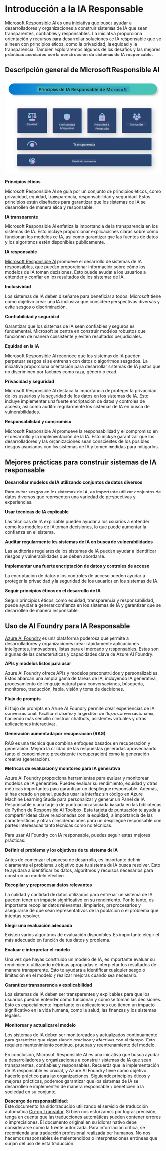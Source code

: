 <!--
CO_OP_TRANSLATOR_METADATA:
{
  "original_hash": "805b96b20152936d8f4c587d90d6e06e",
  "translation_date": "2025-03-27T09:06:57+00:00",
  "source_file": "md\\01.Introduction\\05\\ResponsibleAI.md",
  "language_code": "es"
}
-->
# **Introducción a la IA Responsable**

[Microsoft Responsible AI](https://www.microsoft.com/ai/responsible-ai?WT.mc_id=aiml-138114-kinfeylo) es una iniciativa que busca ayudar a desarrolladores y organizaciones a construir sistemas de IA que sean transparentes, confiables y responsables. La iniciativa proporciona orientación y recursos para desarrollar soluciones de IA responsable que se alineen con principios éticos, como la privacidad, la equidad y la transparencia. También exploraremos algunos de los desafíos y las mejores prácticas asociados con la construcción de sistemas de IA responsable.

## Descripción general de Microsoft Responsible AI

![RAIPrinciples](../../../../../translated_images/RAIPrinciples.e40f2a169a854832e885ce2659f3a913cfb393fa59b595ed57cfae9119694eb7.es.png)

**Principios éticos**

Microsoft Responsible AI se guía por un conjunto de principios éticos, como privacidad, equidad, transparencia, responsabilidad y seguridad. Estos principios están diseñados para garantizar que los sistemas de IA se desarrollen de manera ética y responsable.

**IA transparente**

Microsoft Responsible AI enfatiza la importancia de la transparencia en los sistemas de IA. Esto incluye proporcionar explicaciones claras sobre cómo funcionan los modelos de IA, así como garantizar que las fuentes de datos y los algoritmos estén disponibles públicamente.

**IA responsable**

[Microsoft Responsible AI](https://www.microsoft.com/ai/responsible-ai?WT.mc_id=aiml-138114-kinfeylo) promueve el desarrollo de sistemas de IA responsables, que puedan proporcionar información sobre cómo los modelos de IA toman decisiones. Esto puede ayudar a los usuarios a entender y confiar en los resultados de los sistemas de IA.

**Inclusividad**

Los sistemas de IA deben diseñarse para beneficiar a todos. Microsoft tiene como objetivo crear una IA inclusiva que considere perspectivas diversas y evite sesgos o discriminación.

**Confiabilidad y seguridad**

Garantizar que los sistemas de IA sean confiables y seguros es fundamental. Microsoft se centra en construir modelos robustos que funcionen de manera consistente y eviten resultados perjudiciales.

**Equidad en la IA**

Microsoft Responsible AI reconoce que los sistemas de IA pueden perpetuar sesgos si se entrenan con datos o algoritmos sesgados. La iniciativa proporciona orientación para desarrollar sistemas de IA justos que no discriminen por factores como raza, género o edad.

**Privacidad y seguridad**

Microsoft Responsible AI destaca la importancia de proteger la privacidad de los usuarios y la seguridad de los datos en los sistemas de IA. Esto incluye implementar una fuerte encriptación de datos y controles de acceso, así como auditar regularmente los sistemas de IA en busca de vulnerabilidades.

**Responsabilidad y compromiso**

Microsoft Responsible AI promueve la responsabilidad y el compromiso en el desarrollo y la implementación de la IA. Esto incluye garantizar que los desarrolladores y las organizaciones sean conscientes de los posibles riesgos asociados con los sistemas de IA y tomen medidas para mitigarlos.

## Mejores prácticas para construir sistemas de IA responsable

**Desarrollar modelos de IA utilizando conjuntos de datos diversos**

Para evitar sesgos en los sistemas de IA, es importante utilizar conjuntos de datos diversos que representen una variedad de perspectivas y experiencias.

**Usar técnicas de IA explicable**

Las técnicas de IA explicable pueden ayudar a los usuarios a entender cómo los modelos de IA toman decisiones, lo que puede aumentar la confianza en el sistema.

**Auditar regularmente los sistemas de IA en busca de vulnerabilidades**

Las auditorías regulares de los sistemas de IA pueden ayudar a identificar riesgos y vulnerabilidades que deben abordarse.

**Implementar una fuerte encriptación de datos y controles de acceso**

La encriptación de datos y los controles de acceso pueden ayudar a proteger la privacidad y la seguridad de los usuarios en los sistemas de IA.

**Seguir principios éticos en el desarrollo de IA**

Seguir principios éticos, como equidad, transparencia y responsabilidad, puede ayudar a generar confianza en los sistemas de IA y garantizar que se desarrollen de manera responsable.

## Uso de AI Foundry para IA Responsable

[Azure AI Foundry](https://ai.azure.com?WT.mc_id=aiml-138114-kinfeylo) es una plataforma poderosa que permite a desarrolladores y organizaciones crear rápidamente aplicaciones inteligentes, innovadoras, listas para el mercado y responsables. Estas son algunas de las características y capacidades clave de Azure AI Foundry:

**APIs y modelos listos para usar**

Azure AI Foundry ofrece APIs y modelos preconstruidos y personalizables. Estos abarcan una amplia gama de tareas de IA, incluyendo IA generativa, procesamiento de lenguaje natural para conversaciones, búsqueda, monitoreo, traducción, habla, visión y toma de decisiones.

**Flujo de prompts**

El flujo de prompts en Azure AI Foundry permite crear experiencias de IA conversacional. Facilita el diseño y la gestión de flujos conversacionales, haciendo más sencillo construir chatbots, asistentes virtuales y otras aplicaciones interactivas.

**Generación aumentada por recuperación (RAG)**

RAG es una técnica que combina enfoques basados en recuperación y generación. Mejora la calidad de las respuestas generadas aprovechando tanto el conocimiento preexistente (recuperación) como la generación creativa (generación).

**Métricas de evaluación y monitoreo para IA generativa**

Azure AI Foundry proporciona herramientas para evaluar y monitorear modelos de IA generativa. Puedes evaluar su rendimiento, equidad y otras métricas importantes para garantizar un despliegue responsable. Además, si has creado un panel, puedes usar la interfaz sin código en Azure Machine Learning Studio para personalizar y generar un Panel de IA Responsable y una tarjeta de puntuación asociada basada en las bibliotecas de Python de [Responsible AI Toolbox](https://responsibleaitoolbox.ai/?WT.mc_id=aiml-138114-kinfeylo). Esta tarjeta de puntuación te ayuda a compartir ideas clave relacionadas con la equidad, la importancia de las características y otras consideraciones para un despliegue responsable con partes interesadas tanto técnicas como no técnicas.

Para usar AI Foundry con IA responsable, puedes seguir estas mejores prácticas:

**Definir el problema y los objetivos de tu sistema de IA**

Antes de comenzar el proceso de desarrollo, es importante definir claramente el problema u objetivo que tu sistema de IA busca resolver. Esto te ayudará a identificar los datos, algoritmos y recursos necesarios para construir un modelo efectivo.

**Recopilar y preprocesar datos relevantes**

La calidad y cantidad de datos utilizados para entrenar un sistema de IA pueden tener un impacto significativo en su rendimiento. Por lo tanto, es importante recopilar datos relevantes, limpiarlos, preprocesarlos y asegurarse de que sean representativos de la población o el problema que intentas resolver.

**Elegir una evaluación adecuada**

Existen varios algoritmos de evaluación disponibles. Es importante elegir el más adecuado en función de tus datos y problema.

**Evaluar e interpretar el modelo**

Una vez que hayas construido un modelo de IA, es importante evaluar su rendimiento utilizando métricas apropiadas e interpretar los resultados de manera transparente. Esto te ayudará a identificar cualquier sesgo o limitación en el modelo y realizar mejoras cuando sea necesario.

**Garantizar transparencia y explicabilidad**

Los sistemas de IA deben ser transparentes y explicables para que los usuarios puedan entender cómo funcionan y cómo se toman las decisiones. Esto es especialmente importante en aplicaciones que tienen un impacto significativo en la vida humana, como la salud, las finanzas y los sistemas legales.

**Monitorear y actualizar el modelo**

Los sistemas de IA deben ser monitoreados y actualizados continuamente para garantizar que sigan siendo precisos y efectivos con el tiempo. Esto requiere mantenimiento continuo, pruebas y reentrenamiento del modelo.

En conclusión, Microsoft Responsible AI es una iniciativa que busca ayudar a desarrolladores y organizaciones a construir sistemas de IA que sean transparentes, confiables y responsables. Recuerda que la implementación de IA responsable es crucial, y Azure AI Foundry tiene como objetivo hacerlo práctico para las organizaciones. Siguiendo principios éticos y mejores prácticas, podemos garantizar que los sistemas de IA se desarrollen e implementen de manera responsable y beneficien a la sociedad en su conjunto.

**Descargo de responsabilidad**:  
Este documento ha sido traducido utilizando el servicio de traducción automática [Co-op Translator](https://github.com/Azure/co-op-translator). Si bien nos esforzamos por lograr precisión, tenga en cuenta que las traducciones automáticas pueden contener errores o imprecisiones. El documento original en su idioma nativo debe considerarse como la fuente autorizada. Para información crítica, se recomienda una traducción profesional realizada por humanos. No nos hacemos responsables de malentendidos o interpretaciones erróneas que surjan del uso de esta traducción.
